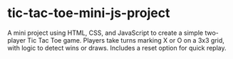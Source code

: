 # tic-tac-toe-mini-js-project
A mini project using HTML, CSS, and JavaScript to create a simple two-player Tic Tac Toe game. Players take turns marking X or O on a 3x3 grid, with logic to detect wins or draws. Includes a reset option for quick replay.
